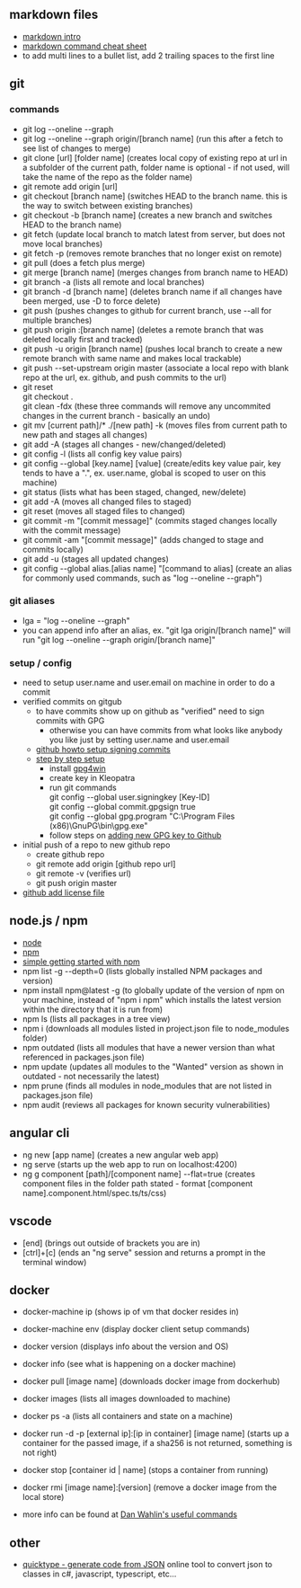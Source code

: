 ## markdown files
* [markdown intro](https://daringfireball.net/projects/markdown/)
* [markdown command cheat sheet](https://github.com/adam-p/markdown-here/wiki/Markdown-Cheatsheet)
* to add multi lines to a bullet list, add 2 trailing spaces to the first line

## git 
### commands
* git log --oneline --graph
* git log --oneline --graph origin/[branch name] (run this after a fetch to see list of changes to merge)
* git clone [url] [folder name] (creates local copy of existing repo at url in a subfolder of the current path, folder name is optional - if not used, will take the name of the repo as the folder name)
* git remote add origin [url]  
* git checkout [branch name] (switches HEAD to the branch name.  this is the way to switch between existing branches)
* git checkout -b [branch name] (creates a new branch and switches HEAD to the branch name)
* git fetch (update local branch to match latest from server, but does not move local branches)
* git fetch -p (removes remote branches that no longer exist on remote)
* git pull (does a fetch plus merge)
* git merge [branch name] (merges changes from branch name to HEAD)
* git branch -a (lists all remote and local branches)
* git branch -d [branch name] (deletes branch name if all changes have been merged, use -D to force delete)
* git push (pushes changes to github for current branch, use --all for multiple branches)
* git push origin :[branch name] (deletes a remote branch that was deleted locally first and tracked)
* git push -u origin [branch name] (pushes local branch to create a new remote branch with same name and makes local trackable)
* git push --set-upstream origin master (associate a local repo with blank repo at the url, ex. github, and push commits to the url)
* git reset  
  git checkout .   
  git clean -fdx (these three commands will remove any uncommited changes in the current branch - basically an undo)
* git mv [current path]/* ./[new path] -k (moves files from current path to new path and stages all changes)
* git add -A (stages all changes - new/changed/deleted)
* git config -l (lists all config key value pairs)
* git config --global [key.name] [value] (create/edits key value pair, key tends to have a ".", ex. user.name, global is scoped to user on this machine)
* git status (lists what has been staged, changed, new/delete)
* git add -A (moves all changed files to staged)
* git reset (moves all staged files to changed)
* git commit -m "[commit message]" (commits staged changes locally with the commit message)
* git commit -am "[commit message]" (adds changed to stage and commits locally)
* git add -u (stages all updated changes)
* git config --global alias.[alias name] "[command to alias] (create an alias for commonly used commands, such as "log --oneline --graph")

### git aliases
* lga = "log --oneline --graph"
* you can append info after an alias, ex. "git lga origin/[branch name]" will run "git log --oneline --graph origin/[branch name]"

### setup / config
* need to setup user.name and user.email on machine in order to do a commit
* verified commits on gitgub
  * to have commits show up on github as "verified" need to sign commits with GPG
    * otherwise you can have commits from what looks like anybody you like just by setting user.name and user.email
  * [github howto setup signing commits](https://help.github.com/articles/signing-commits-with-gpg/)
  * [step by step setup](https://jamesmckay.net/2016/02/signing-git-commits-with-gpg-on-windows/)
    * install [gpg4win](https://www.gpg4win.org)
    * create key in Kleopatra
    * run git commands  
      git config --global user.signingkey [Key-ID]  
      git config --global commit.gpgsign true  
      git config --global gpg.program "C:\Program Files (x86)\GnuPG\bin\gpg.exe"
    * follow steps on [adding new GPG key to Github](https://help.github.com/articles/adding-a-new-gpg-key-to-your-github-account/)
* initial push of a repo to new github repo
  * create github repo
  * git remote add origin [github repo url]
  * git remote -v (verifies url)
  * git push origin master
* [github add license file](https://help.github.com/articles/adding-a-license-to-a-repository/)

## node.js / npm
* [node](https://nodejs.org/en/)
* [npm](https://www.npmjs.com/)
* [simple getting started with npm](http://nodesource.com/blog/an-absolute-beginners-guide-to-using-npm/)
* npm list -g --depth=0 (lists globally installed NPM packages and version)
* npm install npm@latest -g (to globally update of the version of npm on your machine, instead of "npm i npm" which installs the latest version within the directory that it is run from)
* npm ls (lists all packages in a tree view)
* npm i (downloads all modules listed in project.json file to node_modules folder)
* npm outdated (lists all modules that have a newer version than what referenced in packages.json file)
* npm update (updates all modules to the "Wanted" version as shown in outdated - not necessarily the latest)
* npm prune (finds all modules in node_modules that are not listed in packages.json file)
* npm audit (reviews all packages for known security vulnerabilities)

## angular cli
* ng new [app name] (creates a new angular web app)
* ng serve (starts up the web app to run on localhost:4200)
* ng g component [path]/[component name] --flat=true (creates component files in the folder path stated - format [component name].component.html/spec.ts/ts/css)

## vscode
* [end] (brings out outside of brackets you are in)
* [ctrl]+[c] (ends an "ng serve" session and returns a prompt in the terminal window)

## docker
* docker-machine ip (shows ip of vm that docker resides in)
* docker-machine env (display docker client setup commands)
* docker version (displays info about the version and OS)
* docker info (see what is happening on a docker machine)
* docker pull [image name] (downloads docker image from dockerhub)
* docker images (lists all images downloaded to machine)
* docker ps -a (lists all containers and state on a machine)
* docker run -d -p [external ip]:[ip in container] [image name] (starts up a container for the passed image, if a sha256 is not returned, something is not right)
* docker stop [container id | name] (stops a container from running)
* docker rmi [image name]:[version] (remove a docker image from the local store)

* more info can be found at [Dan Wahlin's useful commands](https://github.com/DanWahlin/Angular-RESTfulService/blob/master/.docker/useful-commands.md)

## other
* [quicktype - generate code from JSON](https://app.quicktype.io/#l=cs&r=json2csharp) online tool to convert json to classes in c#, javascript, typescript, etc...
